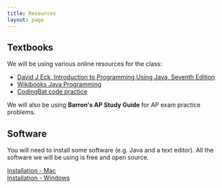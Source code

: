 ```yaml
---
title: Resources
layout: page
---
```


## Textbooks

We will be using various online resources for the class:

* [David J Eck, Introduction to Programming Using Java, Seventh Edition](http://math.hws.edu/javanotes/)
* [Wikibooks Java Programming](https://en.wikibooks.org/wiki/Java_Programming)
* [CodingBat code practice](https://codingbat.com/java)

We will also be using __Barron's AP Study Guide__ for AP exam practice problems.

## Software

You will need to install some software (e.g. Java and a text editor).  All the
software we will be using is free and open source.

[Installation - Mac](../setup/installation_mac)  
[Installation - Windows](../setup/installation_windows)



